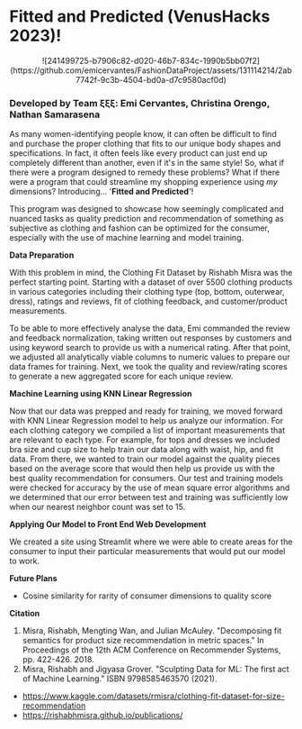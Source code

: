 # Fitted and Predicted (VenusHacks 2023)!

<p align="center">
![241499725-b7906c82-d020-46b7-834c-1990b5bb07f2](https://github.com/emicervantes/FashionDataProject/assets/131114214/2ab7742f-9c3b-4504-bd0a-d7c9580acf0d)
</p>

### Developed by Team ξξξ: Emi Cervantes, Christina Orengo, Nathan Samarasena

As many women-identifying people know, it can often be difficult to find and purchase the proper clothing that fits to our unique body shapes and specifications. In fact, it often feels like every product can just end up completely different than another, even if it's in the same style! So, what if there were a program designed to remedy these problems? What if there were a program that could streamline my shopping experience using _my_ dimensions? Introducing... '**Fitted and Predicted**'!

This program was designed to showcase how seemingly complicated and nuanced tasks as quality prediction and recommendation of something as subjective as clothing and fashion can be optimized for the consumer, especially with the use of machine learning and model training.

**Data Preparation**

With this problem in mind, the Clothing Fit Dataset by Rishabh Misra was the perfect starting point. Starting with a dataset of over 5500 clothing products in various categories including their clothing type (top, bottom, outerwear, dress), ratings and reviews, fit of clothing feedback, and customer/product measurements. 

To be able to more effectively analyse the data, Emi commanded the review and feedback normalization, taking written out responses by customers and using keyword search to provide us with a numerical rating. After that point, we adjusted all analytically viable columns to numeric values to prepare our data frames for training. Next, we took the quality and review/rating scores to generate a new aggregated score for each unique review.

**Machine Learning using KNN Linear Regression**

Now that our data was prepped and ready for training, we moved forward with KNN Linear Regression model to help us analyze our information. For each clothing category we compiled a list of important measurements that are relevant to each type. For example, for tops and dresses we included bra size and cup size to help train our data along with waist, hip, and fit data. From there, we wanted to train our model against the quality pieces based on the average score that would then help us provide us with the best quality recommendation for consumers. Our test and training models were checked for accuracy by the use of mean square error algorithms and we determined that our error between test and training was sufficiently low when our nearest neighbor count was set to 15.

**Applying Our Model to Front End Web Development**

We created a site using Streamlit where we were able to create areas for the consumer to input their particular measurements that would put our model to work.

**Future Plans**
* Cosine similarity for rarity of consumer dimensions to quality score

**Citation**
1. Misra, Rishabh, Mengting Wan, and Julian McAuley. "Decomposing fit semantics for product size recommendation in metric spaces." In Proceedings of the 12th ACM Conference on Recommender Systems, pp. 422-426. 2018.
2. Misra, Rishabh and Jigyasa Grover. "Sculpting Data for ML: The first act of Machine Learning." ISBN 9798585463570 (2021).

* https://www.kaggle.com/datasets/rmisra/clothing-fit-dataset-for-size-recommendation
* https://rishabhmisra.github.io/publications/
